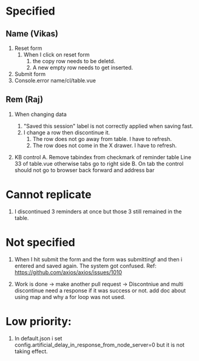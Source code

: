 # Specified

## Name (Vikas)

1. Reset form
   1. When I click on reset form
      1. the copy row needs to be deletd.
      2. A new empty row needs to get inserted.
2. Submit form
3. Console.error name/cl/table.vue

## Rem (Raj)

1. When changing data

   1. "Saved this session" label is not correctly applied when saving fast.
   2. I change a row then discontinue it.
      1. The row does not go away from table. I have to refresh.
      2. The row does not come in the X drawer. I have to refresh.

2. KB control
   A. Remove tabindex from checkmark of reminder table Line 33 of table.vue otherwise tabs go to right side
   B. On tab the control should not go to browser back forward and address bar

# Cannot replicate

1. I discontinued 3 reminders at once but those 3 still remained in the table.

# Not specified

1. When I hit submit the form and the form was submittingf and then i entered and saved again. The system got confused.
   Ref: https://github.com/axios/axios/issues/1010

2. Work is done -> make another pull request -> Discontniue and multi discontinue need a response if it was success or not.
   add doc about using map and why a for loop was not used.

# Low priority:

1. In default.json i set config.artificial_delay_in_response_from_node_server=0 but it is not taking effect.
